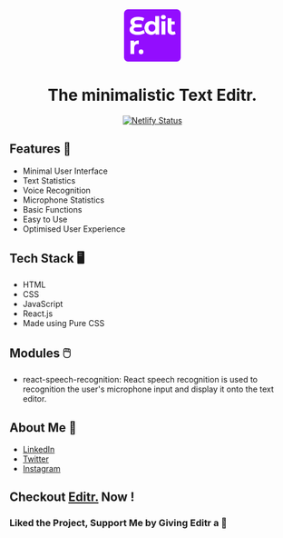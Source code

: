 <center>
<img src="./public/favicon.png" width="100px" />

<br/>

# The minimalistic Text Editr.

[![Netlify Status](https://api.netlify.com/api/v1/badges/35eab099-4b80-449e-939e-27a7927cbba2/deploy-status)](https://app.netlify.com/sites/editr/deploys)

</center>

## Features 🚀

- Minimal User Interface
- Text Statistics
- Voice Recognition
- Microphone Statistics
- Basic Functions
- Easy to Use
- Optimised User Experience

## Tech Stack 🖥️

- HTML
- CSS
- JavaScript
- React.js
- Made using Pure CSS

## Modules 🖱️

- react-speech-recognition: React speech recognition is used to recognition the user's microphone input and display it onto the text editor.

## About Me 🦸

- [LinkedIn](https://www.linkedin.com/in/-aswinasok/)
- [Twitter](https://twitter.com/_aswin_asok_)
- [Instagram](https://www.instagram.com/_aswin_asok_/)

## Checkout [Editr.](https://editr.netlify.app) Now !

### Liked the Project, Support Me by Giving Editr a 🌟
